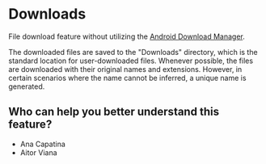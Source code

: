 # Downloads

File download feature without utilizing
the [Android Download Manager](https://developer.android.com/reference/android/app/DownloadManager).

The downloaded files are saved to the "Downloads" directory, which is the standard location for
user-downloaded files.
Whenever possible, the files are downloaded with their original names and extensions. However, in
certain scenarios where the name cannot be inferred, a unique name is generated.

## Who can help you better understand this feature?

- Ana Capatina
- Aitor Viana
